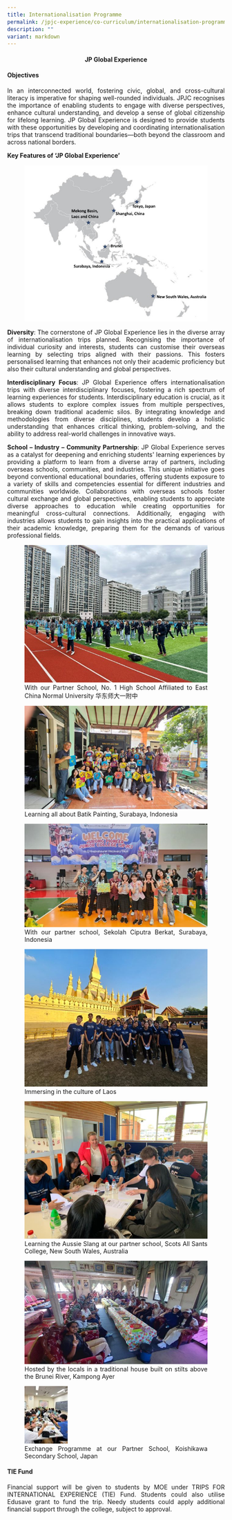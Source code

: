 ```yaml
---
title: Internationalisation Programme
permalink: /jpjc-experience/co-curriculum/internationalisation-programme/
description: ""
variant: markdown
---
```

<div align="justify">
<center><h4>JP Global Experience</h4><h4></h4></center>
	
<h4><strong>Objectives</strong></h4>
<div align="justify">
<p>
In an interconnected world, fostering civic, global, and cross-cultural literacy is imperative for shaping well-rounded individuals. JPJC recognises the importance of enabling students to engage with diverse perspectives, enhance cultural understanding, and develop a sense of global citizenship for lifelong learning. JP Global Experience is designed to provide students with these opportunities by developing and coordinating internationalisation trips that transcend traditional boundaries—both beyond the classroom and across national borders.</p>

<b>Key Features of ‘JP Global Experience’</b>
	
<figure>
<img src="/images/JPJC%20Experience/Co%20Curriculum/Internationalisation%20Programme/01.jpg">
<figcaption></figcaption></figure>
<style>ol.a {list-style-type: upper-alpha;}</style>

<div align="justify">
<p><b>Diversity</b>: The cornerstone of JP Global Experience lies in the diverse array of internationalisation trips planned. Recognising the importance of individual curiosity and interests, students can customise their overseas learning by selecting trips aligned with their passions. This fosters personalised learning that enhances not only their academic proficiency but also their cultural understanding and global perspectives.</p>
	
<p><b>Interdisciplinary Focus</b>: JP Global Experience offers internationalisation trips with diverse interdisciplinary focuses, fostering a rich spectrum of learning experiences for students. Interdisciplinary education is crucial, as it allows students to explore complex issues from multiple perspectives, breaking down traditional academic silos. By integrating knowledge and methodologies from diverse disciplines, students develop a holistic understanding that enhances critical thinking, problem-solving, and the ability to address real-world challenges in innovative ways.</p>
	
<p><b>School – Industry – Community Partnership</b>: JP Global Experience serves as a catalyst for deepening and enriching students' learning experiences by providing a platform to learn from a diverse array of partners, including overseas schools, communities, and industries. This unique initiative goes beyond conventional educational boundaries, offering students exposure to a variety of skills and competencies essential for different industries and communities worldwide. Collaborations with overseas schools foster cultural exchange and global perspectives, enabling students to appreciate diverse approaches to education while creating opportunities for meaningful cross-cultural connections. Additionally, engaging with industries allows students to gain insights into the practical applications of their academic knowledge, preparing them for the demands of various professional fields.</p>
	
<figure>
<img src="/images/JPJC%20Experience/Co%20Curriculum/Internationalisation%20Programme/02.jpg">
<figcaption>With our Partner School, No. 1 High School Affiliated to East China Normal University 华东师大一附中</figcaption></figure>
<style>ol.a {list-style-type: upper-alpha;}</style>
	
<figure>
<img src="/images/JPJC%20Experience/Co%20Curriculum/Internationalisation%20Programme/03.jpg">
<figcaption>Learning all about Batik Painting, Surabaya, Indonesia</figcaption></figure>
<style>ol.a {list-style-type: upper-alpha;}</style>

<figure>
<img src="/images/JPJC%20Experience/Co%20Curriculum/Internationalisation%20Programme/04.jpg">
<figcaption>With our partner school, Sekolah Ciputra Berkat, Surabaya, Indonesia</figcaption></figure>
<style>ol.a {list-style-type: upper-alpha;}</style>
	
<figure>
<img src="/images/JPJC%20Experience/Co%20Curriculum/Internationalisation%20Programme/05.jpg">
<figcaption>Immersing in the culture of Laos</figcaption></figure>
<style>ol.a {list-style-type: upper-alpha;}</style>
	
<figure>
<img src="/images/JPJC%20Experience/Co%20Curriculum/Internationalisation%20Programme/06.jpg">
<figcaption>Learning the Aussie Slang at our partner school, Scots All Sants College, New South Wales, Australia</figcaption></figure>
<style>ol.a {list-style-type: upper-alpha;}</style>

<figure>
<img src="/images/JPJC%20Experience/Co%20Curriculum/Internationalisation%20Programme/07.jpg">
<figcaption>Hosted by the locals in a traditional house built on stilts above the Brunei River, Kampong Ayer</figcaption></figure>
<style>ol.a {list-style-type: upper-alpha;}</style>
	
<figure>
<img src="/images/JPJC%20Experience/Co%20Curriculum/Internationalisation%20Programme/08.jpg">
<figcaption> Exchange Programme at our Partner School, Koishikawa Secondary School, Japan</figcaption></figure>
<style>ol.a {list-style-type: upper-alpha;}</style>

<h4><strong>TIE Fund</strong></h4>
<p>Financial support will be given to students by MOE under TRIPS FOR INTERNATIONAL EXPERIENCE (TIE) Fund. Students could also utilise Edusave grant to fund the trip. Needy students could apply additional financial support through the college, subject to approval.</p></div></div></div>